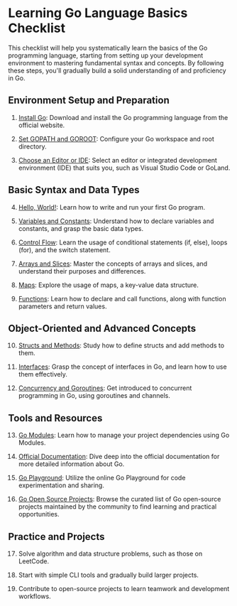 # Learning Go Language Basics Checklist

This checklist will help you systematically learn the basics of the Go programming language, starting from setting up your development environment to mastering fundamental syntax and concepts. By following these steps, you'll gradually build a solid understanding of and proficiency in Go.

## Environment Setup and Preparation

1. [Install Go](https://golang.org/doc/install): Download and install the Go programming language from the official website.

2. [Set GOPATH and GOROOT](https://golang.org/doc/code.html#GOPATH): Configure your Go workspace and root directory.

3. [Choose an Editor or IDE](https://github.com/golang/go/wiki/IDEsAndTextEditorPlugins): Select an editor or integrated development environment (IDE) that suits you, such as Visual Studio Code or GoLand.

## Basic Syntax and Data Types

4. [Hello, World!](https://tour.golang.org/welcome/1): Learn how to write and run your first Go program.

5. [Variables and Constants](https://tour.golang.org/basics/8): Understand how to declare variables and constants, and grasp the basic data types.

6. [Control Flow](https://tour.golang.org/flowcontrol/1): Learn the usage of conditional statements (if, else), loops (for), and the switch statement.

7. [Arrays and Slices](https://tour.golang.org/moretypes/6): Master the concepts of arrays and slices, and understand their purposes and differences.

8. [Maps](https://tour.golang.org/moretypes/19): Explore the usage of maps, a key-value data structure.

9. [Functions](https://tour.golang.org/basics/4): Learn how to declare and call functions, along with function parameters and return values.

## Object-Oriented and Advanced Concepts

10. [Structs and Methods](https://tour.golang.org/moretypes/2): Study how to define structs and add methods to them.

11. [Interfaces](https://tour.golang.org/methods/9): Grasp the concept of interfaces in Go, and learn how to use them effectively.

12. [Concurrency and Goroutines](https://tour.golang.org/concurrency/1): Get introduced to concurrent programming in Go, using goroutines and channels.

## Tools and Resources

13. [Go Modules](https://blog.golang.org/using-go-modules): Learn how to manage your project dependencies using Go Modules.

14. [Official Documentation](https://golang.org/doc/): Dive deep into the official documentation for more detailed information about Go.

15. [Go Playground](https://play.golang.org/): Utilize the online Go Playground for code experimentation and sharing.

16. [Go Open Source Projects](https://awesome-go.com/): Browse the curated list of Go open-source projects maintained by the community to find learning and practical opportunities.

## Practice and Projects

17. Solve algorithm and data structure problems, such as those on LeetCode.

18. Start with simple CLI tools and gradually build larger projects.

19. Contribute to open-source projects to learn teamwork and development workflows.
